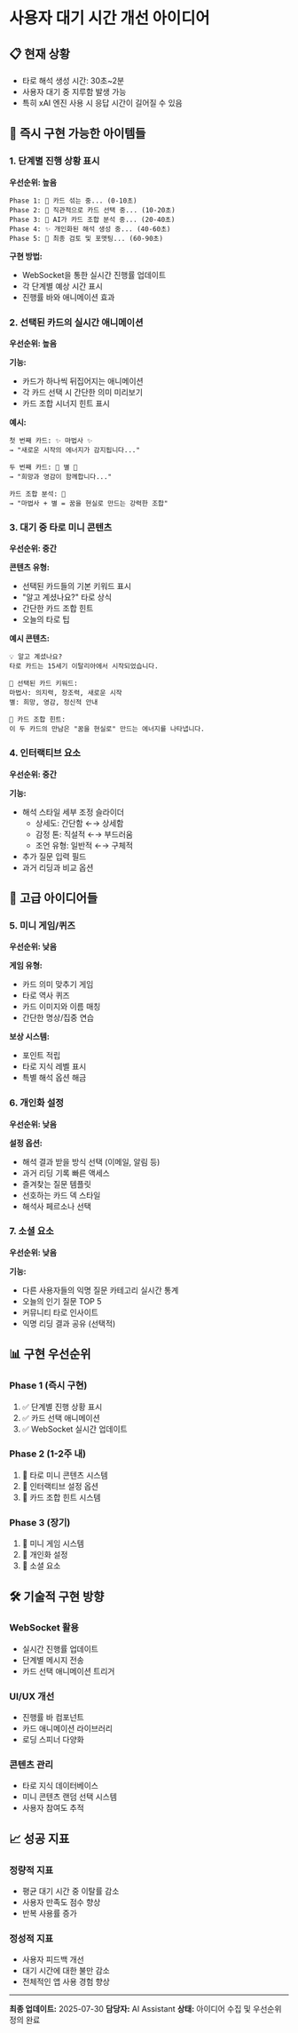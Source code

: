 # 사용자 대기 시간 개선 아이디어

## 📋 현재 상황
- 타로 해석 생성 시간: 30초~2분
- 사용자 대기 중 지루함 발생 가능
- 특히 xAI 엔진 사용 시 응답 시간이 길어질 수 있음

## 🎯 즉시 구현 가능한 아이템들

### 1. 단계별 진행 상황 표시
**우선순위: 높음**
```
Phase 1: 🔮 카드 섞는 중... (0-10초)
Phase 2: 🎴 직관적으로 카드 선택 중... (10-20초)  
Phase 3: 🤖 AI가 카드 조합 분석 중... (20-40초)
Phase 4: ✨ 개인화된 해석 생성 중... (40-60초)
Phase 5: 📝 최종 검토 및 포맷팅... (60-90초)
```

**구현 방법:**
- WebSocket을 통한 실시간 진행률 업데이트
- 각 단계별 예상 시간 표시
- 진행률 바와 애니메이션 효과

### 2. 선택된 카드의 실시간 애니메이션
**우선순위: 높음**

**기능:**
- 카드가 하나씩 뒤집어지는 애니메이션
- 각 카드 선택 시 간단한 의미 미리보기
- 카드 조합 시너지 힌트 표시

**예시:**
```
첫 번째 카드: ✨ 마법사 ✨
→ "새로운 시작의 에너지가 감지됩니다..."

두 번째 카드: 🌟 별 🌟  
→ "희망과 영감이 함께합니다..."

카드 조합 분석: 🔗
→ "마법사 + 별 = 꿈을 현실로 만드는 강력한 조합"
```

### 3. 대기 중 타로 미니 콘텐츠
**우선순위: 중간**

**콘텐츠 유형:**
- 선택된 카드들의 기본 키워드 표시
- "알고 계셨나요?" 타로 상식
- 간단한 카드 조합 힌트
- 오늘의 타로 팁

**예시 콘텐츠:**
```
💡 알고 계셨나요?
타로 카드는 15세기 이탈리아에서 시작되었습니다.

🎴 선택된 카드 키워드:
마법사: 의지력, 창조력, 새로운 시작
별: 희망, 영감, 정신적 안내

🔗 카드 조합 힌트:
이 두 카드의 만남은 "꿈을 현실로" 만드는 에너지를 나타냅니다.
```

### 4. 인터랙티브 요소
**우선순위: 중간**

**기능:**
- 해석 스타일 세부 조정 슬라이더
  - 상세도: 간단함 ←→ 상세함
  - 감정 톤: 직설적 ←→ 부드러움
  - 조언 유형: 일반적 ←→ 구체적
- 추가 질문 입력 필드
- 과거 리딩과 비교 옵션

## 🚀 고급 아이디어들

### 5. 미니 게임/퀴즈
**우선순위: 낮음**

**게임 유형:**
- 카드 의미 맞추기 게임
- 타로 역사 퀴즈
- 카드 이미지와 이름 매칭
- 간단한 명상/집중 연습

**보상 시스템:**
- 포인트 적립
- 타로 지식 레벨 표시
- 특별 해석 옵션 해금

### 6. 개인화 설정
**우선순위: 낮음**

**설정 옵션:**
- 해석 결과 받을 방식 선택 (이메일, 알림 등)
- 과거 리딩 기록 빠른 액세스
- 즐겨찾는 질문 템플릿
- 선호하는 카드 덱 스타일
- 해석사 페르소나 선택

### 7. 소셜 요소
**우선순위: 낮음**

**기능:**
- 다른 사용자들의 익명 질문 카테고리 실시간 통계
- 오늘의 인기 질문 TOP 5
- 커뮤니티 타로 인사이트
- 익명 리딩 결과 공유 (선택적)

## 📊 구현 우선순위

### Phase 1 (즉시 구현)
1. ✅ 단계별 진행 상황 표시
2. ✅ 카드 선택 애니메이션
3. ✅ WebSocket 실시간 업데이트

### Phase 2 (1-2주 내)
1. 📝 타로 미니 콘텐츠 시스템
2. 📝 인터랙티브 설정 옵션
3. 📝 카드 조합 힌트 시스템

### Phase 3 (장기)
1. 📝 미니 게임 시스템
2. 📝 개인화 설정
3. 📝 소셜 요소

## 🛠 기술적 구현 방향

### WebSocket 활용
- 실시간 진행률 업데이트
- 단계별 메시지 전송
- 카드 선택 애니메이션 트리거

### UI/UX 개선
- 진행률 바 컴포넌트
- 카드 애니메이션 라이브러리
- 로딩 스피너 다양화

### 콘텐츠 관리
- 타로 지식 데이터베이스
- 미니 콘텐츠 랜덤 선택 시스템
- 사용자 참여도 추적

## 📈 성공 지표

### 정량적 지표
- 평균 대기 시간 중 이탈률 감소
- 사용자 만족도 점수 향상
- 반복 사용률 증가

### 정성적 지표
- 사용자 피드백 개선
- 대기 시간에 대한 불만 감소
- 전체적인 앱 사용 경험 향상

---

**최종 업데이트:** 2025-07-30
**담당자:** AI Assistant
**상태:** 아이디어 수집 및 우선순위 정의 완료